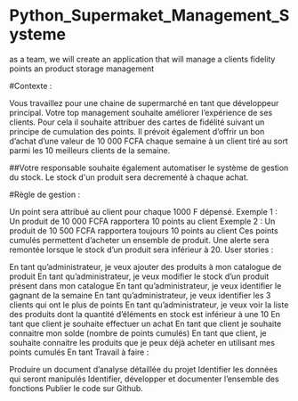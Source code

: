 # Python_Supermaket_Management_Systeme
as a team, we will create an application that will manage a clients fidelity points an product storage management

#Contexte :

Vous travaillez pour une chaine de supermarché en tant que développeur principal. Votre top management souhaite améliorer l’expérience de ses clients. Pour cela il souhaite attribuer des cartes de fidélité suivant un principe de cumulation des points. Il prévoit également d’offrir un bon d’achat d’une valeur de 10 000 FCFA chaque semaine à un client tiré au sort parmi les 10 meilleurs clients de la semaine.

##Votre responsable souhaite également automatiser le système de gestion du stock. Le stock d'un produit sera decrementé à chaque achat.

#Règle de gestion :

Un point sera attribué au client pour chaque 1000 F dépensé.
Exemple 1 : Un produit de 10 000 FCFA rapportera 10 points au client
Exemple 2 : Un produit de 10 500 FCFA rapportera toujours 10 points au client
Ces points cumulés permettent d’acheter un ensemble de produit.
Une alerte sera remontée lorsque le stock d’un produit sera inférieur à 20.
User stories :

En tant qu’administrateur, je veux ajouter des produits à mon catalogue de produit
En tant qu’administrateur, je veux modifier le stock d’un produit présent dans mon catalogue
En tant qu’administrateur, je veux identifier le gagnant de la semaine
En tant qu’administrateur, je veux identifier les 3 clients qui ont le plus de points
En tant qu’administrateur, je veux voir la liste des produits dont la quantité d’éléments en stock est inférieur à une 10
En tant que client je souhaite effectuer un achat
En tant que client je souhaite connaitre mon solde (nombre de points cumulés)
En tant que client, je souhaite connaitre les produits que je peux déjà acheter en utilisant mes points cumulés
En tant
Travail à faire :

Produire un document d’analyse détaillée du projet
Identifier les données qui seront manipulés
Identifier, développer et documenter l’ensemble des fonctions
Publier le code sur Github.
